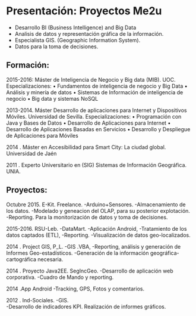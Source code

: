 # Presentación: Proyectos Me2u

- Desarrollo BI (Business Intelligence) and Big Data
- Analisis de datos y representación gráfica de la información.
- Especialista GIS. (Geographic Information System).
- Datos para la toma de decisiones.


## Formación:

2015-2016: Máster de Inteligencia de Negocio y Big data (MIB). UOC.
      Especializaciones:
•	Fundamentos de inteligencia de negocio y Big Data
•	Análisis y minería de datos
•	Sistemas de Información de inteligencia de negocio
•	Big data y sistemas NoSQL

2013-2014. Máster Desarrollo de aplicaciones para Internet y Dispositivos Móviles. Universidad de Sevilla.
Especializaciones:
•	Programación con Java y Bases de Datos
•	Desarrollo de Aplicaciones para Internet
•	Desarrollo de Aplicaciones Basadas en Servicios
•	Desarrollo y Despliegue de Aplicaciones para Móviles

2014 . Máster en Accesibilidad para Smart City: La ciudad global. Universidad de Jaén

2011 . Experto Universitario en (SIG) Sistemas de Información Geográfica. UNIA.


## Proyectos:

Octubre 2015. E-Kit. Freelance.
-Arduino+Sensores.
-Almacenamiento de los datos.
-Modelado y geneacion del OLAP, para su posterior explotación.
-Reporting.  Para la monitorización de datos y toma de decisiones.


2015-2016. RSU-Leb.
-DataMart. 
-Aplicación Android, 
-Tratamiento de los datos captados  (ETL), 
-Reporting. 
-Visualización de datos geo-localizados.  

2014 . Project GIS, P_L.
-GIS .VBA, 
-Reporting, análisis y generación de Informes Geo-estadísticos.
-Generación de la información geográfica-cartográfica necesaria.

2014 . Proyecto Java2EE. SegIncGeo.
-Desarrollo de aplicación web corporativa. 
-Cuadro de Mando y reporting. 

2014 .App Android
-Tracking, GPS, Fotos y comentarios. 

2012 . Ind-Sociales. 
-GIS.  
-Desarrollo de indicadores KPI. Realización de informes gráficos.


